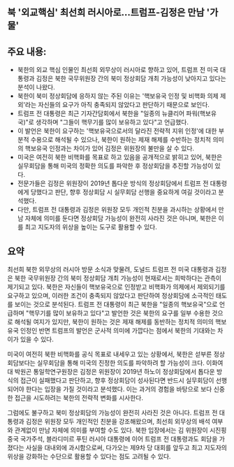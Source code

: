 ## 북 '외교핵심' 최선희 러시아로…트럼프-김정은 만남 '가물'

## 주요 내용:
*   북한의 외교 핵심 인물인 최선희 외무상이 러시아로 향하고 있어, 트럼프 전 미국 대통령과 김정은 북한 국무위원장 간의 북미 정상회담 개최 가능성이 낮아지고 있다는 분석이 나왔다.
*   북한이 북미 정상회담에 응하지 않는 주된 이유는 '핵보유국 인정 및 비핵화 의제 제외'라는 자신들의 요구가 아직 충족되지 않았다고 판단하기 때문으로 보인다.
*   트럼프 전 대통령은 최근 기자간담회에서 북한을 "일종의 뉴클리어 파워(핵보유국)"로 생각하며 "그들이 핵무기를 많이 보유하고 있다"고 언급했다.
*   이 발언은 북한이 요구하는 '핵보유국으로서의 달라진 전략적 지위 인정'에 대한 부분적 수용으로 해석될 수 있으나, 북한이 원하는 제재 해제를 수반하는 정치적 의미의 핵보유국 인정과는 차이가 있어 김정은 위원장의 불만을 살 수 있다.
*   미국은 여전히 북한 비핵화를 목표로 하고 있음을 공개적으로 밝히고 있어, 북한은 실무회담을 통해 미국의 정확한 의도를 파악한 후 정상회담을 추진할 가능성이 있다.
*   전문가들은 김정은 위원장이 2019년 톱다운 방식의 정상회담에서 트럼프 전 대통령에게 당했다고 판단, 향후 정상회담 시 실무회담 선행을 중요하게 여길 것이라고 분석했다.
*   다만, 트럼프 전 대통령과 김정은 위원장 모두 개인적 친분을 과시하는 상황에서 만남 자체에 의미를 둔다면 정상회담 가능성이 완전히 사라진 것은 아니며, 북한은 이를 최고 지도자의 위상을 높이는 도구로 활용할 수 있다.

## 요약
최선희 북한 외무상의 러시아 방문 소식과 맞물려, 도널드 트럼프 전 미국 대통령과 김정은 북한 국무위원장 간의 북미 정상회담 개최 가능성이 현재로서는 희박하다는 관측이 제기되고 있다. 북한은 자신들이 핵보유국으로 인정받고 비핵화가 의제에서 제외되기를 요구하고 있으며, 이러한 조건이 충족되지 않았다고 판단하여 정상회담에 소극적인 태도를 보이는 것으로 분석된다. 트럼프 전 대통령이 최근 북한을 "일종의 핵보유국"으로 언급하며 "핵무기를 많이 보유하고 있다"고 발언한 것은 북한의 요구를 일부 수용한 것으로 해석될 여지가 있지만, 북한이 원하는 것은 제재 해제를 동반하는 정치적 의미의 핵보유국 인정인 반면 트럼프의 발언은 군사적 의미에 가깝다는 점에서 북한의 기대와는 차이가 있을 수 있다.

미국이 여전히 북한 비핵화를 공식 목표로 내세우고 있는 상황에서, 북한은 섣부른 정상회담보다는 실무회담을 통해 미국의 진정한 의도를 파악하려 할 가능성이 크다. 이화여대 박원곤 통일학연구원장은 김정은 위원장이 2019년 하노이 정상회담에서 톱다운 방식의 접근이 실패했다고 판단하고, 향후 정상회담이 성사된다면 반드시 실무회담이 선행되어야 한다는 입장을 가질 것이라고 분석했다. 이는 과거의 경험을 바탕으로 보다 신중한 접근을 시도하려는 북한의 전략적 변화를 시사한다.

그럼에도 불구하고 북미 정상회담의 가능성이 완전히 사라진 것은 아니다. 트럼프 전 대통령과 김정은 위원장 모두 개인적인 친분을 강조해왔으며, 최선희 외무상의 배석 여부와 관계없이 만남 자체에 의미를 부여할 수도 있다. 북한 입장에서는 김 위원장이 시진핑 중국 국가주석, 블라디미르 푸틴 러시아 대통령에 이어 트럼프 전 대통령과도 회담을 가졌다는 사실을 대내외에 과시함으로써, 다가오는 제9차 당 대회를 앞두고 최고 지도자의 위상을 강화하는 수단으로 활용할 수 있다는 점도 고려될 수 있다.